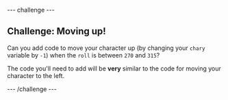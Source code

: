 --- challenge ---

## Challenge: Moving up!
Can you add code to move your character up (by changing your `chary` variable by `-1`) when the `roll` is between `270` and `315`?

The code you'll need to add will be __very__ similar to the code for moving your character to the left.


--- /challenge ---